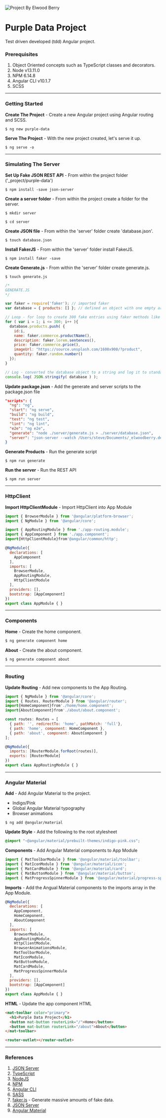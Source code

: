 ![Project By Elwood Berry](https://elwoodberry.dev/wp-content/uploads/2020/10/elwoodberry_logo.png)

# Purple Data Project
Test driven developed (tdd) Angular project.

### Prerequisites
1. Object Oriented concepts such as TypeScript classes and decorators.
2. Node v13.11.0
3. NPM 6.14.8
3. Angular CLI v10.1.7
3. SCSS

---

### Getting Started

**Create The Project** - Create a new Angular project using Angular routing and SCSS.
```
$ ng new purple-data
```

**Serve The Project** - With the new project created, let's serve it up.
```
$ ng serve -o
```
---

### Simulating The Server

**Set Up Fake JSON REST API** - From within the project folder ('_project/purple-data')
```
$ npm install -save json-server
```

**Create a server folder** - From within the project create a folder for the server.
```
$ mkdir server
```
```
$ cd server
```
**Create JSON file** - From within the 'server' folder create 'database.json'.
```
$ touch database.json
```

**Install FakerJS** - From within the 'server' folder install FakerJS.
```
$ npm install faker -save
```

**Create Generate.js** - From within the 'server' folder create generate.js.
```
$ touch generate.js
```
```javascript
/*
GENERATE.JS
*/

var faker = require('faker'); // imported faker
var database = { products: [] }; // defined an object with one empty array for products

// Loop - for loop to create 300 fake entries using faker methods like faker.commerce.productName() for generating product names.
for ( var i = 1; i <= 300; i++ ){
  database.products.push( {
    id:i,
    name: faker.commerce.productName(),
    description: faker.lorem.sentences(),
    price: faker.commerce.price(),
    imageUrl: "https://source.unsplash.com/1600x900/?product",
    quantity: faker.random.number()
  });
}

// Log - converted the database object to a string and log it to standard output.
console.log( JSON.stringify( database ) );
```


**Update package.json** - Add the generate and server scripts to the package.json file
```JSON
"scripts": {
  "ng": "ng",
  "start": "ng serve",
  "build": "ng build",
  "test": "ng test",
  "lint": "ng lint",
  "e2e": "ng e2e",
  "generate": "node ./server/generate.js > ./server/database.json",
  "server": "json-server --watch /Users/steve/Documents/_elwoodberry.dev/_repos/purpledata/_project/purple-data/server/database.json"
}
```

**Generate Products** - Run the generate script
```
$ npm run generate
```

**Run the server** - Run the REST API
```
$ npm run server
```
---

### HttpClient

**Import HttpClientModule** - Import HttpClient into App Module
```javascript
import { BrowserModule } from '@angular/platform-browser';
import { NgModule } from '@angular/core';

import { AppRoutingModule } from './app-routing.module';
import { AppComponent } from './app.component';
import{HttpClientModule}from'@angular/common/http';

@NgModule({
  declarations: [
    AppComponent
  ],
  imports: [
    BrowserModule,
    AppRoutingModule,
    HttpClientModule
  ],
  providers: [],
  bootstrap: [AppComponent]
})
export class AppModule { }
```
---

### Components

**Home** - Create the home component.
```javascript
$ ng generate component home
```

**About** - Create the about component.
```javascript
$ ng generate component about
```
---

### Routing

**Update Routing** - Add new components to the App Routing.
```javascript
import { NgModule } from '@angular/core';
import { Routes, RouterModule } from '@angular/router';
import{HomeComponent}from'./home/home.component';
import{AboutComponent}from'./about/about.component';

const routes: Routes = [
  { path: '', redirectTo: 'home', pathMatch: 'full'},
  { path: 'home', component: HomeComponent },
  { path: 'about', component: AboutComponent }
];

@NgModule({
  imports: [RouterModule.forRoot(routes)],
  exports: [RouterModule]
})
export class AppRoutingModule { }
```
---

### Angular Material

**Add** - Add Angular Material to the project.
 - Indigo/Pink
 - Global Angular Material typography
 - Browser animations
```
$ ng add @angular/material
```

**Update Style** - Add the following to the root stylesheet
```css
@import "~@angular/material/prebuilt-themes/indigo-pink.css";
```

**Components** - Add Angular Material components to App Module
```javascript
import { MatToolbarModule } from '@angular/material/toolbar';
import { MatIconModule } from '@angular/material/icon';
import { MatCardModule } from '@angular/material/card';
import { MatButtonModule } from '@angular/material/button';
import { MatProgressSpinnerModule } from '@angular/material/progress-spinner';
```

**Imports** - Add the Angual Material components to the imports array in the App Module.
```javascript
@NgModule({
  declarations: [
    AppComponent,
    HomeComponent,
    AboutComponent
  ],
  imports: [
    BrowserModule,
    AppRoutingModule,
    HttpClientModule,
    BrowserAnimationsModule,
    MatToolbarModule,
    MatIconModule,
    MatButtonModule,
    MatCardModule,
    MatProgressSpinnerModule
  ],
  providers: [],
  bootstrap: [AppComponent]
})
export class AppModule { }
```

**HTML** - Update the app component HTML
```HTML
<mat-toolbar color="primary">
  <h1>Purple Data Project</h1>
  <button mat-button routerLink="/">Home</button>
  <button mat-button routerLink="/about">About</button>
</mat-toolbar>

<router-outlet></router-outlet>
```
---

### References
1. [JSON Server](https://github.com/typicode/json-server)
1. [TypeScript](https://www.typescriptlang.org/)
1. [NodeJS](https://nodejs.org/en/)
1. [NPM](https://www.npmjs.com/)
1. [Angular CLI](https://cli.angular.io/)
1. [SASS](https://sass-lang.com/documentation/syntax#scss)
1. [faker.js](https://github.com/marak/Faker.js/) - Generate massive amounts of fake data.
1. [JSON Server](https://www.npmjs.com/package/json-server)
1. [Angular Material](https://material.angular.io/)
